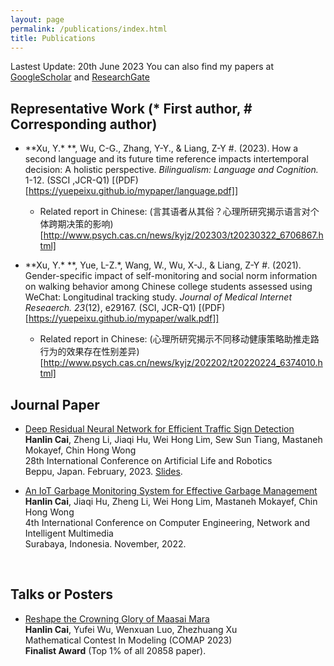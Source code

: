```yaml
---
layout: page
permalink: /publications/index.html
title: Publications
---
```


Lastest Update: 20th June 2023
You can also find my papers at [GoogleScholar](https://scholar.google.com.hk/citations?user=eDSGXtYAAAAJ&hl=zh-CN) and [ResearchGate](https://www.researchgate.net/profile/Yuepei-Xu/research) 
 
## Representative Work (\* First author, # Corresponding author)
- **Xu, Y.\* **, Wu, C-G., Zhang, Y-Y., & Liang, Z-Y #. (2023). How a second language and its future time reference impacts intertemporal decision: A holistic perspective. *Bilingualism: Language and Cognition.* 1-12. (SSCI ,JCR-Q1) [(PDF)[https://yuepeixu.github.io/mypaper/language.pdf]]
    - Related report in Chinese: (言其语者从其俗？心理所研究揭示语言对个体跨期决策的影响)[http://www.psych.cas.cn/news/kyjz/202303/t20230322_6706867.html]
    
- **Xu, Y.\* **, Yue, L-Z.\*, Wang, W., Wu, X-J., & Liang, Z-Y #. (2021). Gender-specific impact of self-monitoring and social norm information on walking behavior among Chinese college students assessed using WeChat: Longitudinal tracking study. *Journal of Medical Internet Reseaerch. 23*(12), e29167. (SCI, JCR-Q1) [(PDF)[https://yuepeixu.github.io/mypaper/walk.pdf]]
    - Related report in Chinese: (心理所研究揭示不同移动健康策略助推走路行为的效果存在性别差异)[http://www.psych.cas.cn/news/kyjz/202202/t20220224_6374010.html]

## Journal Paper
- [Deep Residual Neural Network for Efficient Traffic Sign Detection](https://caihanlin.com/mypaper/202302ICAROB.pdf)<br>**Hanlin Cai**, Zheng Li, Jiaqi Hu, Wei Hong Lim, Sew Sun Tiang, Mastaneh Mokayef, Chin Hong Wong<br>28th International Conference on Artificial Life and Robotics<br>Beppu, Japan. February, 2023. [Slides](https://caihanlin.com/mypaper/slides/2023-ICAROB-Pre.pdf).

- [An IoT Garbage Monitoring System for Effective Garbage Management](https://caihanlin.com/mypaper/202208cenim.pdf)<br>**Hanlin Cai**, Jiaqi Hu, Zheng Li, Wei Hong Lim, Mastaneh Mokayef, Chin Hong Wong<br>4th International Conference on Computer Engineering, Network and Intelligent Multimedia<br>Surabaya, Indonesia. November, 2022.

<br>

## Talks or Posters
- [Reshape the Crowning Glory of Maasai Mara](https://caihanlin.com/mypaper/modeling/202302COMAP.pdf)<br>**Hanlin Cai**, Yufei Wu, Wenxuan Luo, Zhezhuang Xu<br>Mathematical Contest In Modeling (COMAP 2023)<br>**Finalist Award** (Top 1% of all 20858 paper).
